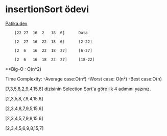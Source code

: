 # insertionSort ödevi 
[Patika.dev](https://www.patika.dev/tr)

        [22	27	16	2	18	6]		Data
         
        [2	27	16	22	18	6]		[2-22]
       
        [2	6	16	22	18	27]		[6-27]
       
        [2	6	16	18	22	27]		[18-22]

**Big-O :	O(n^2)

Time Complexity: 
-Average case:O(n²)
-Worst case: O(n²)
-Best case:O(n)

[7,3,5,8,2,9,4,15,6] dizisinin Selection Sort'a göre ilk 4 adımını yazınız.

  [2,3,5,8,7,9,4,15,6]

  [2,3,4,8,7,9,5,15,6]
  
  [2,3,4,5,7,9,8,15,6]
  
  [2,3,4,5,6,9,8,15,7]
  
